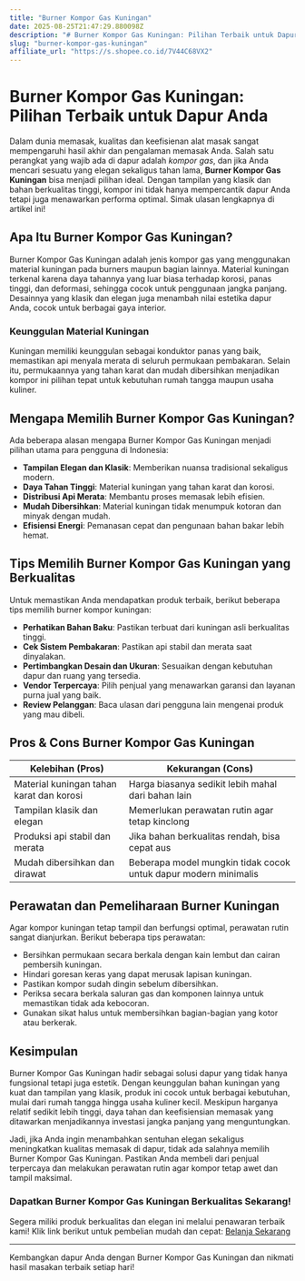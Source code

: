 ```yaml
---
title: "Burner Kompor Gas Kuningan"
date: 2025-08-25T21:47:29.880098Z
description: "# Burner Kompor Gas Kuningan: Pilihan Terbaik untuk Dapur Anda..."
slug: "burner-kompor-gas-kuningan"
affiliate_url: "https://s.shopee.co.id/7V44C68VX2"
---
```

# Burner Kompor Gas Kuningan: Pilihan Terbaik untuk Dapur Anda

Dalam dunia memasak, kualitas dan keefisienan alat masak sangat mempengaruhi hasil akhir dan pengalaman memasak Anda. Salah satu perangkat yang wajib ada di dapur adalah *kompor gas*, dan jika Anda mencari sesuatu yang elegan sekaligus tahan lama, **Burner Kompor Gas Kuningan** bisa menjadi pilihan ideal. Dengan tampilan yang klasik dan bahan berkualitas tinggi, kompor ini tidak hanya mempercantik dapur Anda tetapi juga menawarkan performa optimal. Simak ulasan lengkapnya di artikel ini!

## Apa Itu Burner Kompor Gas Kuningan?

Burner Kompor Gas Kuningan adalah jenis kompor gas yang menggunakan material kuningan pada burners maupun bagian lainnya. Material kuningan terkenal karena daya tahannya yang luar biasa terhadap korosi, panas tinggi, dan deformasi, sehingga cocok untuk penggunaan jangka panjang. Desainnya yang klasik dan elegan juga menambah nilai estetika dapur Anda, cocok untuk berbagai gaya interior.

### Keunggulan Material Kuningan

Kuningan memiliki keunggulan sebagai konduktor panas yang baik, memastikan api menyala merata di seluruh permukaan pembakaran. Selain itu, permukaannya yang tahan karat dan mudah dibersihkan menjadikan kompor ini pilihan tepat untuk kebutuhan rumah tangga maupun usaha kuliner.

## Mengapa Memilih Burner Kompor Gas Kuningan?

Ada beberapa alasan mengapa Burner Kompor Gas Kuningan menjadi pilihan utama para pengguna di Indonesia:

- **Tampilan Elegan dan Klasik**: Memberikan nuansa tradisional sekaligus modern.
- **Daya Tahan Tinggi**: Material kuningan yang tahan karat dan korosi.
- **Distribusi Api Merata**: Membantu proses memasak lebih efisien.
- **Mudah Dibersihkan**: Material kuningan tidak menumpuk kotoran dan minyak dengan mudah.
- **Efisiensi Energi**: Pemanasan cepat dan pengunaan bahan bakar lebih hemat.

## Tips Memilih Burner Kompor Gas Kuningan yang Berkualitas

Untuk memastikan Anda mendapatkan produk terbaik, berikut beberapa tips memilih burner kompor kuningan:

- **Perhatikan Bahan Baku**: Pastikan terbuat dari kuningan asli berkualitas tinggi.
- **Cek Sistem Pembakaran**: Pastikan api stabil dan merata saat dinyalakan.
- **Pertimbangkan Desain dan Ukuran**: Sesuaikan dengan kebutuhan dapur dan ruang yang tersedia.
- **Vendor Terpercaya**: Pilih penjual yang menawarkan garansi dan layanan purna jual yang baik.
- **Review Pelanggan**: Baca ulasan dari pengguna lain mengenai produk yang mau dibeli.

## Pros & Cons Burner Kompor Gas Kuningan

| Kelebihan (Pros)                                       | Kekurangan (Cons)                              |
|--------------------------------------------------------|------------------------------------------------|
| Material kuningan tahan karat dan korosi              | Harga biasanya sedikit lebih mahal dari bahan lain |
| Tampilan klasik dan elegan                            | Memerlukan perawatan rutin agar tetap kinclong |
| Produksi api stabil dan merata                        | Jika bahan berkualitas rendah, bisa cepat aus  |
| Mudah dibersihkan dan dirawat                        | Beberapa model mungkin tidak cocok untuk dapur modern minimalis |

## Perawatan dan Pemeliharaan Burner Kuningan

Agar kompor kuningan tetap tampil dan berfungsi optimal, perawatan rutin sangat dianjurkan. Berikut beberapa tips perawatan:

- Bersihkan permukaan secara berkala dengan kain lembut dan cairan pembersih kuningan.
- Hindari goresan keras yang dapat merusak lapisan kuningan.
- Pastikan kompor sudah dingin sebelum dibersihkan.
- Periksa secara berkala saluran gas dan komponen lainnya untuk memastikan tidak ada kebocoran.
- Gunakan sikat halus untuk membersihkan bagian-bagian yang kotor atau berkerak.

## Kesimpulan

Burner Kompor Gas Kuningan hadir sebagai solusi dapur yang tidak hanya fungsional tetapi juga estetik. Dengan keunggulan bahan kuningan yang kuat dan tampilan yang klasik, produk ini cocok untuk berbagai kebutuhan, mulai dari rumah tangga hingga usaha kuliner kecil. Meskipun harganya relatif sedikit lebih tinggi, daya tahan dan keefisiensian memasak yang ditawarkan menjadikannya investasi jangka panjang yang menguntungkan.

Jadi, jika Anda ingin menambahkan sentuhan elegan sekaligus meningkatkan kualitas memasak di dapur, tidak ada salahnya memilih Burner Kompor Gas Kuningan. Pastikan Anda membeli dari penjual terpercaya dan melakukan perawatan rutin agar kompor tetap awet dan tampil maksimal.

### Dapatkan Burner Kompor Gas Kuningan Berkualitas Sekarang!

Segera miliki produk berkualitas dan elegan ini melalui penawaran terbaik kami! Klik link berikut untuk pembelian mudah dan cepat: [Belanja Sekarang](https://s.shopee.co.id/7V44C68VX2)

---

Kembangkan dapur Anda dengan Burner Kompor Gas Kuningan dan nikmati hasil masakan terbaik setiap hari!